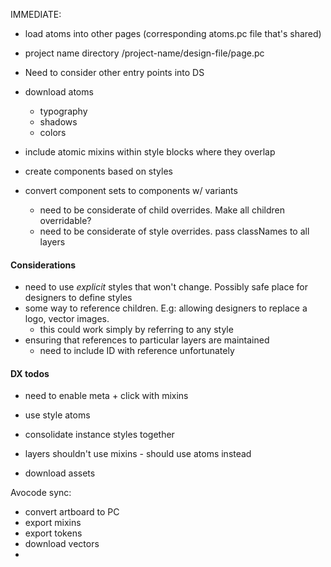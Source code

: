 IMMEDIATE:
  - load atoms into other pages (corresponding atoms.pc file that's shared)


  - project name directory
    /project-name/design-file/page.pc


  
- Need to consider other entry points into DS

- download atoms
  - typography
  - shadows
  - colors

- include atomic mixins within style blocks where they overlap
- create components based on styles
- convert component sets to components w/ variants
  - need to be considerate of child overrides. Make all children overridable?
  - need to be considerate of style overrides. pass classNames to all layers


#### Considerations

- need to use _explicit_ styles that won't change. Possibly safe place for designers
to define styles
- some way to reference children. E.g: allowing designers to replace a logo, vector images.
  - this could work simply by referring to any style
- ensuring that references to particular layers are maintained
  - need to include ID with reference unfortunately


#### DX todos

- need to enable meta + click with mixins






- use style atoms
- consolidate instance styles together

- layers shouldn't use mixins - should use atoms instead 
- download assets


Avocode sync:
  - convert artboard to PC
  - export mixins
  - export tokens
  - download vectors
  - 
